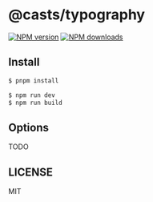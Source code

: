# @casts/typography

[![NPM version](https://img.shields.io/npm/v/@casts/typography.svg?style=flat)](https://npmjs.org/package/@casts/typography)
[![NPM downloads](http://img.shields.io/npm/dm/@casts/typography.svg?style=flat)](https://npmjs.org/package/@casts/typography)

## Install

```bash
$ pnpm install
```

```bash
$ npm run dev
$ npm run build
```

## Options

TODO

## LICENSE

MIT
